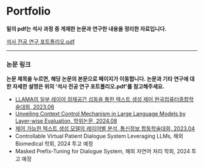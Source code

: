 # Portfolio
**밑의 pdf는 석사 과정 중 게재한 논문과 연구한 내용을 정리한 자료입니다.** 
  
[석사 전공 연구 포트폴리오.pdf](https://github.com/user-attachments/files/16413938/default.pdf)

------------------------------------------------------------------------



### 논문 링크

**논문 제목을 누르면, 해당 논문의 본문으로 페이지가 이동합니다. 논문과 기타 연구에 대한 자세한 설명은 위의 '석사 전공 연구 포트폴리오.pdf'를 참고해주세요.**

- [LLAMA의 일부 레이어 잠재공간 섭동을 통한 텍스트 생성 제어,한국컴퓨터종합학술대회, 2023.06](https://github.com/user-attachments/files/16415622/kcc_.pdf)
- [Unveiling Context Control Mechanism in Large Language Models by Layer-wise Evaluation, 학위논문, 2024.08](https://github.com/user-attachments/files/16415641/default.pdf)
- [제어 가능한 텍스트 생성 모델의 레이어별 분석, 통신정보 합동학술대회, 2023.04](https://github.com/user-attachments/files/16415634/default.pdf)
- Controllable Virtual Patient Dialogue System Leveraging LLMs, 해외 Biomedical 학회, 2024 투고 예정
- Masked Prefix-Tuning for Dialogue System, 해외 자연어 처리 학회, 2024 투고 예정
